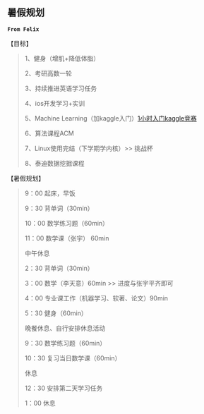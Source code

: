 ## 暑假规划

**`From Felix`**

【目标】

> 1、健身（增肌+降低体脂）
>
> 2、考研高数一轮
>
> 3、持续推进英语学习任务
>
> 4、ios开发学习+实训
>
> 5、Machine Learning（加kaggle入门）[1小时入门kaggle竞赛](https://www.bilibili.com/list/watchlater/?bvid=BV1sp4y137cC&oid=956887783&watchlater_cfg={"viewed"%3A0,"key"%3A"kaggle","asc"%3Afalse}&spm_id_from=333.881.0.0)
>
> 6、算法课程ACM
>
> 7、Linux使用完结（下学期学内核）>> 挑战杯
>
> 8、泰迪数据挖掘课程

【暑假规划】

> 9：00 起床，早饭
>
> 9：30 背单词（30min）
>
> 10：00 数学练习题（60min）
>
> 11：00 数学课（张宇） 60min
>
> 中午休息
>
> 2：30 背单词（30min）
>
> 3：00 数学（李天意）60min >> 进度与张宇平齐即可
>
> 4：00 专业课工作（机器学习、软著、论文）90min
>
> 5：30 健身（60min）
>
> 晚餐休息、自行安排休息活动
>
> 9：30 数学练习题（60min）
>
> 10：30 复习当日数学课（60min）
>
> 休息
>
> 12：30 安排第二天学习任务
>
> 1：00 休息
